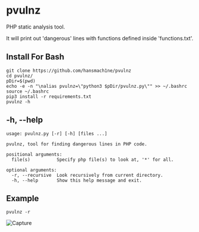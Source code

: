 # pvulnz

PHP static analysis tool.

It will print out 'dangerous' lines with functions defined inside 'functions.txt'.

## Install For Bash
`git clone https://github.com/hansmach1ne/pvulnz`  
`cd pvulnz/`  
`pDir=$(pwd)`  
`echo -e -n "\nalias pvulnz=\"python3 $pDir/pvulnz.py\"" >> ~/.bashrc`  
`source ~/.bashrc`  
`pip3 install -r requirements.txt`  
`pvulnz -h`  

## -h, --help
```
usage: pvulnz.py [-r] [-h] [files ...]

pvulnz, tool for finding dangerous lines in PHP code.

positional arguments:
  file(s)          Specify php file(s) to look at, '*' for all.

optional arguments:
  -r, --recursive  Look recursively from current directory.
  -h, --help       Show this help message and exit.
```

## Example
`pvulnz -r`  

![Capture](https://user-images.githubusercontent.com/57464251/172067908-16967270-00f9-4ba1-b31e-9732a113ecf2.PNG)

